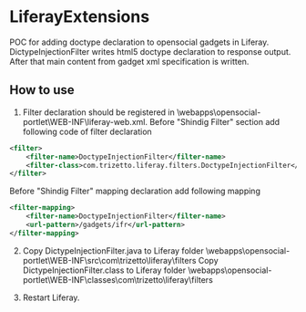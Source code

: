 LiferayExtensions
=================

POC for adding doctype declaration to opensocial gadgets in Liferay.
DictypeInjectionFilter writes html5 doctype declaration to response output. After that main content from gadget xml specification is written.

How to use
-----------------
1.	Filter declaration should be registered in \webapps\opensocial-portlet\WEB-INF\liferay-web.xml.
Before "Shindig Filter" section add following code of filter declaration
```xml
<filter>
	<filter-name>DoctypeInjectionFilter</filter-name>
	<filter-class>com.trizetto.liferay.filters.DoctypeInjectionFilter</filter-class>
</filter>
```
Before "Shindig Filter" mapping declaration add following mapping
```xml
<filter-mapping>
	<filter-name>DoctypeInjectionFilter</filter-name>
	<url-pattern>/gadgets/ifr</url-pattern>
</filter-mapping>
```

2.	Copy DictypeInjectionFilter.java to Liferay folder \webapps\opensocial-portlet\WEB-INF\src\com\trizetto\liferay\filters
Copy DictypeInjectionFilter.class to Liferay folder \webapps\opensocial-portlet\WEB-INF\classes\com\trizetto\liferay\filters

3.	Restart Liferay.
